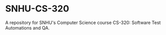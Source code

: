 # SNHU-CS-320
A repository for SNHU's Computer Science course CS-320: Software Test Automations and QA.
